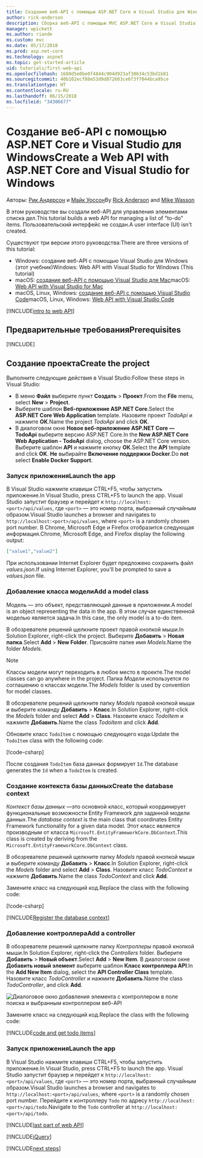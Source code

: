 ```yaml
---
title: Создание веб-API с помощью ASP.NET Core и Visual Studio для Windows
author: rick-anderson
description: Сборка веб-API с помощью MVC ASP.NET Core и Visual Studio для Windows
manager: wpickett
ms.author: riande
ms.custom: mvc
ms.date: 05/17/2018
ms.prod: asp.net-core
ms.technology: aspnet
ms.topic: get-started-article
uid: tutorials/first-web-api
ms.openlocfilehash: 1680d5e0be0f4844c904d923af30634c53bd1b81
ms.sourcegitcommit: 40b102ecf88e53d9d872603ce6f3f7044bca95ce
ms.translationtype: HT
ms.contentlocale: ru-RU
ms.lasthandoff: 06/15/2018
ms.locfileid: "34306677"
---
```

# <a name="create-a-web-api-with-aspnet-core-and-visual-studio-for-windows"></a><span data-ttu-id="65357-103">Создание веб-API с помощью ASP.NET Core и Visual Studio для Windows</span><span class="sxs-lookup"><span data-stu-id="65357-103">Create a Web API with ASP.NET Core and Visual Studio for Windows</span></span>

<span data-ttu-id="65357-104">Авторы: [Рик Андерсон](https://twitter.com/RickAndMSFT) и [Майк Уоссон](https://github.com/mikewasson)</span><span class="sxs-lookup"><span data-stu-id="65357-104">By [Rick Anderson](https://twitter.com/RickAndMSFT) and [Mike Wasson](https://github.com/mikewasson)</span></span>

<span data-ttu-id="65357-105">В этом руководстве вы создали веб-API для управления элементами списка дел.</span><span class="sxs-lookup"><span data-stu-id="65357-105">This tutorial builds a web API for managing a list of "to-do" items.</span></span> <span data-ttu-id="65357-106">Пользовательский интерфейс не создан.</span><span class="sxs-lookup"><span data-stu-id="65357-106">A user interface (UI) isn't created.</span></span>

<span data-ttu-id="65357-107">Существуют три версии этого руководства:</span><span class="sxs-lookup"><span data-stu-id="65357-107">There are three versions of this tutorial:</span></span>

* <span data-ttu-id="65357-108">Windows: создание веб-API с помощью Visual Studio для Windows (этот учебник)</span><span class="sxs-lookup"><span data-stu-id="65357-108">Windows: Web API with Visual Studio for Windows (This tutorial)</span></span>
* <span data-ttu-id="65357-109">macOS: [создание веб-API с помощью Visual Studio для Mac](xref:tutorials/first-web-api-mac)</span><span class="sxs-lookup"><span data-stu-id="65357-109">macOS: [Web API with Visual Studio for Mac](xref:tutorials/first-web-api-mac)</span></span>
* <span data-ttu-id="65357-110">macOS, Linux, Windows: [создание веб-API с помощью Visual Studio Code](xref:tutorials/web-api-vsc)</span><span class="sxs-lookup"><span data-stu-id="65357-110">macOS, Linux, Windows: [Web API with Visual Studio Code](xref:tutorials/web-api-vsc)</span></span>

<!-- WARNING: The code AND images in this doc are used by uid: tutorials/web-api-vsc, tutorials/first-web-api-mac and tutorials/first-web-api. If you change any code/images in this tutorial, update uid: tutorials/web-api-vsc -->

[!INCLUDE[intro to web API](../includes/webApi/intro.md)]

## <a name="prerequisites"></a><span data-ttu-id="65357-111">Предварительные требования</span><span class="sxs-lookup"><span data-stu-id="65357-111">Prerequisites</span></span>

[!INCLUDE[](~/includes/net-core-prereqs-windows.md)]

## <a name="create-the-project"></a><span data-ttu-id="65357-112">Создание проекта</span><span class="sxs-lookup"><span data-stu-id="65357-112">Create the project</span></span>

<span data-ttu-id="65357-113">Выполните следующие действия в Visual Studio:</span><span class="sxs-lookup"><span data-stu-id="65357-113">Follow these steps in Visual Studio:</span></span>

* <span data-ttu-id="65357-114">В меню **Файл** выберите пункт **Создать** > **Проект**.</span><span class="sxs-lookup"><span data-stu-id="65357-114">From the **File** menu, select **New** > **Project**.</span></span>
* <span data-ttu-id="65357-115">Выберите шаблон **Веб-приложение ASP.NET Core**.</span><span class="sxs-lookup"><span data-stu-id="65357-115">Select the **ASP.NET Core Web Application** template.</span></span> <span data-ttu-id="65357-116">Назовите проект *TodoApi* и нажмите **OK**.</span><span class="sxs-lookup"><span data-stu-id="65357-116">Name the project *TodoApi* and click **OK**.</span></span>
* <span data-ttu-id="65357-117">В диалоговом окне **Новое веб-приложение ASP.NET Core — TodoApi** выберите версию ASP.NET Core.</span><span class="sxs-lookup"><span data-stu-id="65357-117">In the **New ASP.NET Core Web Application - TodoApi** dialog, choose the ASP.NET Core version.</span></span> <span data-ttu-id="65357-118">Выберите шаблон **API** и нажмите кнопку **ОК**.</span><span class="sxs-lookup"><span data-stu-id="65357-118">Select the **API** template and click **OK**.</span></span> <span data-ttu-id="65357-119">**Не** выбирайте **Включение поддержки Docker**.</span><span class="sxs-lookup"><span data-stu-id="65357-119">Do **not** select **Enable Docker Support**.</span></span>

### <a name="launch-the-app"></a><span data-ttu-id="65357-120">Запуск приложения</span><span class="sxs-lookup"><span data-stu-id="65357-120">Launch the app</span></span>

<span data-ttu-id="65357-121">В Visual Studio нажмите клавиши CTRL+F5, чтобы запустить приложение.</span><span class="sxs-lookup"><span data-stu-id="65357-121">In Visual Studio, press CTRL+F5 to launch the app.</span></span> <span data-ttu-id="65357-122">Visual Studio запустит браузер и перейдет к `http://localhost:<port>/api/values`, где `<port>` — это номер порта, выбранный случайным образом.</span><span class="sxs-lookup"><span data-stu-id="65357-122">Visual Studio launches a browser and navigates to `http://localhost:<port>/api/values`, where `<port>` is a randomly chosen port number.</span></span> <span data-ttu-id="65357-123">В Chrome, Microsoft Edge и Firefox отобразится следующая информация.</span><span class="sxs-lookup"><span data-stu-id="65357-123">Chrome, Microsoft Edge, and Firefox display the following output:</span></span>

```json
["value1","value2"]
```

<span data-ttu-id="65357-124">При использовании Internet Explorer будет предложено сохранить файл *values.json*.</span><span class="sxs-lookup"><span data-stu-id="65357-124">If using Internet Explorer, you'll be prompted to save a *values.json* file.</span></span>

### <a name="add-a-model-class"></a><span data-ttu-id="65357-125">Добавление класса модели</span><span class="sxs-lookup"><span data-stu-id="65357-125">Add a model class</span></span>

<span data-ttu-id="65357-126">Модель — это объект, представляющий данные в приложении.</span><span class="sxs-lookup"><span data-stu-id="65357-126">A model is an object representing the data in the app.</span></span> <span data-ttu-id="65357-127">В этом случае единственной моделью является задача.</span><span class="sxs-lookup"><span data-stu-id="65357-127">In this case, the only model is a to-do item.</span></span>

<span data-ttu-id="65357-128">В обозревателе решений щелкните проект правой кнопкой мыши.</span><span class="sxs-lookup"><span data-stu-id="65357-128">In Solution Explorer, right-click the project.</span></span> <span data-ttu-id="65357-129">Выберите **Добавить** > **Новая папка**.</span><span class="sxs-lookup"><span data-stu-id="65357-129">Select **Add** > **New Folder**.</span></span> <span data-ttu-id="65357-130">Присвойте папке имя *Models*.</span><span class="sxs-lookup"><span data-stu-id="65357-130">Name the folder *Models*.</span></span>

> [!NOTE]
> <span data-ttu-id="65357-131">Классы модели могут переходить в любое место в проекте.</span><span class="sxs-lookup"><span data-stu-id="65357-131">The model classes can go anywhere in the project.</span></span> <span data-ttu-id="65357-132">Папка *Модели* используется по соглашению о классах модели.</span><span class="sxs-lookup"><span data-stu-id="65357-132">The *Models* folder is used by convention for model classes.</span></span>

<span data-ttu-id="65357-133">В обозревателе решений щелкните папку *Models* правой кнопкой мыши и выберите команду **Добавить** > **Класс**.</span><span class="sxs-lookup"><span data-stu-id="65357-133">In Solution Explorer, right-click the *Models* folder and select **Add** > **Class**.</span></span> <span data-ttu-id="65357-134">Назовите класс *TodoItem* и нажмите **Добавить**.</span><span class="sxs-lookup"><span data-stu-id="65357-134">Name the class *TodoItem* and click **Add**.</span></span>

<span data-ttu-id="65357-135">Обновите класс `TodoItem` с помощью следующего кода:</span><span class="sxs-lookup"><span data-stu-id="65357-135">Update the `TodoItem` class with the following code:</span></span>

[!code-csharp[](first-web-api/samples/2.0/TodoApi/Models/TodoItem.cs)]

<span data-ttu-id="65357-136">После создания `TodoItem` база данных формирует `Id`.</span><span class="sxs-lookup"><span data-stu-id="65357-136">The database generates the `Id` when a `TodoItem` is created.</span></span>

### <a name="create-the-database-context"></a><span data-ttu-id="65357-137">Создание контекста базы данных</span><span class="sxs-lookup"><span data-stu-id="65357-137">Create the database context</span></span>

<span data-ttu-id="65357-138">*Контекст базы данных* —это основной класс, который координирует функциональные возможности Entity Framework для заданной модели данных.</span><span class="sxs-lookup"><span data-stu-id="65357-138">The *database context* is the main class that coordinates Entity Framework functionality for a given data model.</span></span> <span data-ttu-id="65357-139">Этот класс является производным от класса `Microsoft.EntityFrameworkCore.DbContext`.</span><span class="sxs-lookup"><span data-stu-id="65357-139">This class is created by deriving from the `Microsoft.EntityFrameworkCore.DbContext` class.</span></span>

<span data-ttu-id="65357-140">В обозревателе решений щелкните папку *Models* правой кнопкой мыши и выберите команду **Добавить** > **Класс**.</span><span class="sxs-lookup"><span data-stu-id="65357-140">In Solution Explorer, right-click the *Models* folder and select **Add** > **Class**.</span></span> <span data-ttu-id="65357-141">Назовите класс *TodoContext* и нажмите **Добавить**.</span><span class="sxs-lookup"><span data-stu-id="65357-141">Name the class *TodoContext* and click **Add**.</span></span>

<span data-ttu-id="65357-142">Замените класс на следующий код.</span><span class="sxs-lookup"><span data-stu-id="65357-142">Replace the class with the following code:</span></span>

[!code-csharp[](first-web-api/samples/2.0/TodoApi/Models/TodoContext.cs)]

[!INCLUDE[Register the database context](../includes/webApi/register_dbContext.md)]

### <a name="add-a-controller"></a><span data-ttu-id="65357-143">Добавление контроллера</span><span class="sxs-lookup"><span data-stu-id="65357-143">Add a controller</span></span>

<span data-ttu-id="65357-144">В обозревателе решений щелкните папку *Контроллеры* правой кнопкой мыши.</span><span class="sxs-lookup"><span data-stu-id="65357-144">In Solution Explorer, right-click the *Controllers* folder.</span></span> <span data-ttu-id="65357-145">Выберите **Добавить** > **Новый объект**.</span><span class="sxs-lookup"><span data-stu-id="65357-145">Select **Add** > **New Item**.</span></span> <span data-ttu-id="65357-146">В диалоговом окне **Добавить новый элемент** выберите шаблон **Класс контроллера API**.</span><span class="sxs-lookup"><span data-stu-id="65357-146">In the **Add New Item** dialog, select the **API Controller Class** template.</span></span> <span data-ttu-id="65357-147">Назовите класс *TodoController* и нажмите **Добавить**.</span><span class="sxs-lookup"><span data-stu-id="65357-147">Name the class *TodoController*, and click **Add**.</span></span>

![Диалоговое окно добавления элемента с контроллером в поле поиска и выбранным контроллером веб-API](first-web-api/_static/new_controller.png)

<span data-ttu-id="65357-149">Замените класс на следующий код.</span><span class="sxs-lookup"><span data-stu-id="65357-149">Replace the class with the following code:</span></span>

[!INCLUDE[code and get todo items](../includes/webApi/getTodoItems.md)]

### <a name="launch-the-app"></a><span data-ttu-id="65357-150">Запуск приложения</span><span class="sxs-lookup"><span data-stu-id="65357-150">Launch the app</span></span>

<span data-ttu-id="65357-151">В Visual Studio нажмите клавиши CTRL+F5, чтобы запустить приложение.</span><span class="sxs-lookup"><span data-stu-id="65357-151">In Visual Studio, press CTRL+F5 to launch the app.</span></span> <span data-ttu-id="65357-152">Visual Studio запустит браузер и перейдет к `http://localhost:<port>/api/values`, где `<port>` — это номер порта, выбранный случайным образом.</span><span class="sxs-lookup"><span data-stu-id="65357-152">Visual Studio launches a browser and navigates to `http://localhost:<port>/api/values`, where `<port>` is a randomly chosen port number.</span></span> <span data-ttu-id="65357-153">Перейдите к контроллеру `Todo` по адресу `http://localhost:<port>/api/todo`.</span><span class="sxs-lookup"><span data-stu-id="65357-153">Navigate to the `Todo` controller at `http://localhost:<port>/api/todo`.</span></span>

[!INCLUDE[last part of web API](../includes/webApi/end.md)]

[!INCLUDE[jQuery](../includes/webApi/add-jquery.md)]

[!INCLUDE[next steps](../includes/webApi/next.md)]
